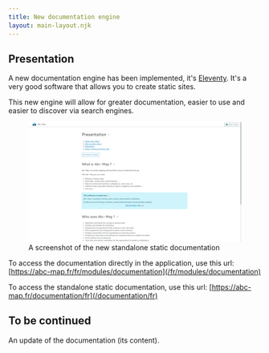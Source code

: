 ```yaml
---
title: New documentation engine
layout: main-layout.njk
---
```


## Presentation

A new documentation engine has been implemented, it's [Eleventy](https://www.11ty.dev/). It's a very good software that allows you to create static sites.

This new engine will allow for greater documentation, easier to use and easier to discover via search engines.

<figure class="figure">
    <img src="screenshot-1.png" alt="A screenshot of the new standalone static documentation">
    <figcaption>A screenshot of the new standalone static documentation</figcaption>
</figure>

To access the documentation directly in the application, use this url: [https://abc-map.fr/fr/modules/documentation](/fr/modules/documentation)

To access the standalone static documentation, use this url: [https://abc-map.fr/documentation/fr](/documentation/fr)

## To be continued

An update of the documentation (its content).

